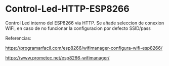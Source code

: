 # Control-Led-HTTP-ESP8266
Control Led interno del ESP8266 via HTTP. Se añade seleccion de conexion WiFi, en caso de no funcionar la configuracion por defecto SSID/pass

Referencias:

https://programarfacil.com/esp8266/wifimanager-configura-wifi-esp8266/

https://www.prometec.net/esp8266-wifimanager/
